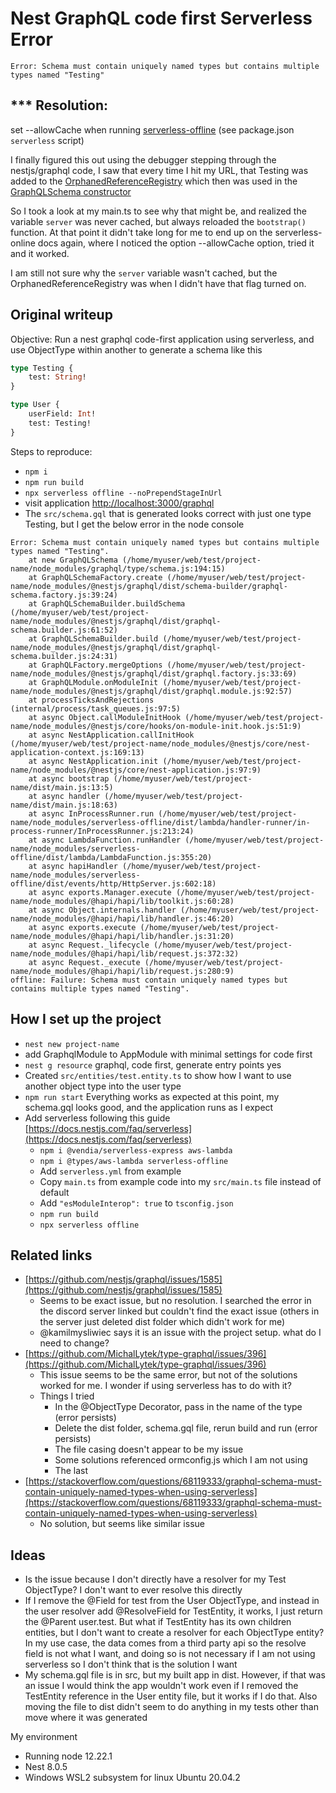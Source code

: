 # Nest GraphQL code first Serverless Error
`Error: Schema must contain uniquely named types but contains multiple types named "Testing"`

## *** Resolution: 
set --allowCache when running [serverless-offline](https://www.npmjs.com/package/serverless-offline#usage-and-command-line-options)
(see package.json `serverless` script)

I finally figured this out using the debugger stepping through the nestjs/graphql code, 
I saw that every time I hit my URL, that Testing was added to the 
[OrphanedReferenceRegistry](https://github.com/nestjs/graphql/blob/master/lib/schema-builder/services/orphaned-reference.registry.ts)
which then was used in the 
[GraphQLSchema constructor](https://github.com/nestjs/graphql/blob/master/lib/schema-builder/graphql-schema.factory.ts#L66)

So I took a look at my main.ts to see why that might be, and realized the variable `server` was never cached, but always reloaded 
the `bootstrap()` function. At that point it didn't take long for me to end up on the serverless-online docs again, where I noticed the option
--allowCache option, tried it and it worked.

I am still not sure why the `server` variable wasn't cached, but the OrphanedReferenceRegistry was when I didn't have that flag turned on.

## Original writeup
Objective: Run a nest graphql code-first application using serverless, and use ObjectType within another to generate a schema like this
```graphql
type Testing {
    test: String!
}

type User {
    userField: Int!
    test: Testing!
}
```

Steps to reproduce:

* `npm i`
* `npm run build`
* `npx serverless offline --noPrependStageInUrl`
* visit application [http://localhost:3000/graphql](http://localhost:3000/graphql)
* The `src/schema.gql` that is generated looks correct with just one type Testing, but I get the below error in the node console

```
Error: Schema must contain uniquely named types but contains multiple types named "Testing".
    at new GraphQLSchema (/home/myuser/web/test/project-name/node_modules/graphql/type/schema.js:194:15)
    at GraphQLSchemaFactory.create (/home/myuser/web/test/project-name/node_modules/@nestjs/graphql/dist/schema-builder/graphql-schema.factory.js:39:24)
    at GraphQLSchemaBuilder.buildSchema (/home/myuser/web/test/project-name/node_modules/@nestjs/graphql/dist/graphql-schema.builder.js:61:52)
    at GraphQLSchemaBuilder.build (/home/myuser/web/test/project-name/node_modules/@nestjs/graphql/dist/graphql-schema.builder.js:24:31)
    at GraphQLFactory.mergeOptions (/home/myuser/web/test/project-name/node_modules/@nestjs/graphql/dist/graphql.factory.js:33:69)
    at GraphQLModule.onModuleInit (/home/myuser/web/test/project-name/node_modules/@nestjs/graphql/dist/graphql.module.js:92:57)
    at processTicksAndRejections (internal/process/task_queues.js:97:5)
    at async Object.callModuleInitHook (/home/myuser/web/test/project-name/node_modules/@nestjs/core/hooks/on-module-init.hook.js:51:9)
    at async NestApplication.callInitHook (/home/myuser/web/test/project-name/node_modules/@nestjs/core/nest-application-context.js:169:13)
    at async NestApplication.init (/home/myuser/web/test/project-name/node_modules/@nestjs/core/nest-application.js:97:9)
    at async bootstrap (/home/myuser/web/test/project-name/dist/main.js:13:5)
    at async handler (/home/myuser/web/test/project-name/dist/main.js:18:63)
    at async InProcessRunner.run (/home/myuser/web/test/project-name/node_modules/serverless-offline/dist/lambda/handler-runner/in-process-runner/InProcessRunner.js:213:24)
    at async LambdaFunction.runHandler (/home/myuser/web/test/project-name/node_modules/serverless-offline/dist/lambda/LambdaFunction.js:355:20)
    at async hapiHandler (/home/myuser/web/test/project-name/node_modules/serverless-offline/dist/events/http/HttpServer.js:602:18)
    at async exports.Manager.execute (/home/myuser/web/test/project-name/node_modules/@hapi/hapi/lib/toolkit.js:60:28)
    at async Object.internals.handler (/home/myuser/web/test/project-name/node_modules/@hapi/hapi/lib/handler.js:46:20)
    at async exports.execute (/home/myuser/web/test/project-name/node_modules/@hapi/hapi/lib/handler.js:31:20)
    at async Request._lifecycle (/home/myuser/web/test/project-name/node_modules/@hapi/hapi/lib/request.js:372:32)
    at async Request._execute (/home/myuser/web/test/project-name/node_modules/@hapi/hapi/lib/request.js:280:9)
offline: Failure: Schema must contain uniquely named types but contains multiple types named "Testing".
```


## How I set up the project
* `nest new project-name`
* add GraphqlModule to AppModule with minimal settings for code first
* `nest g resource` graphql, code first, generate entry points yes
* Created `src/entities/test.entity.ts` to show how I want to use another object type into the user type
* `npm run start` Everything works as expected at this point, my schema.gql looks good, and the application runs as I expect
* Add serverless following this guide [https://docs.nestjs.com/faq/serverless](https://docs.nestjs.com/faq/serverless)
    * `npm i @vendia/serverless-express aws-lambda`
    * `npm i @types/aws-lambda serverless-offline`
    * Add `serverless.yml` from example
    * Copy `main.ts` from example code into my `src/main.ts` file instead of default
    * Add `"esModuleInterop": true` to `tsconfig.json`
    * `npm run build`
    * `npx serverless offline`
    
    

## Related links
* [https://github.com/nestjs/graphql/issues/1585](https://github.com/nestjs/graphql/issues/1585)
    * Seems to be exact issue, but no resolution. I searched the error in the discord server linked but couldn't find the exact issue (others in the server just deleted dist folder which didn't work for me)
    * @kamilmysliwiec says it is an issue with the project setup. what do I need to change?
* [https://github.com/MichalLytek/type-graphql/issues/396](https://github.com/MichalLytek/type-graphql/issues/396)
    * This issue seems to be the same error, but not of the solutions worked for me. I wonder if using serverless has to do with it?
    * Things I tried
        * In the @ObjectType Decorator, pass in the name of the type (error persists)
        * Delete the dist folder, schema.gql file, rerun build and run (error persists)
        * The file casing doesn't appear to be my issue
        * Some solutions referenced ormconfig.js which I am not using
        * The last 
* [https://stackoverflow.com/questions/68119333/graphql-schema-must-contain-uniquely-named-types-when-using-serverless](https://stackoverflow.com/questions/68119333/graphql-schema-must-contain-uniquely-named-types-when-using-serverless)
    * No solution, but seems like similar issue
    

## Ideas
* Is the issue because I don't directly have a resolver for my Test ObjectType? I don't want to ever resolve this directly
* If I remove the @Field for test from the User ObjectType, and instead in the user resolver add @ResolveField for TestEntity, it works, I just return the @Parent user.test. But what if TestEntity has its own children entities, but I don't want to create a resolver for each ObjectType entity? In my use case, the data comes from a third party api so the resolve field is not what I want, and doing so is not necessary if I am not using serverless so I don't think that is the solution I want
* My schema.gql file is in src, but my built app in dist. However, if that was an issue I would think the app wouldn't work even if I removed the TestEntity reference in the User entity file, but it works if I do that. Also moving the file to dist didn't seem to do anything in my tests other than move where it was generated

My environment
* Running node 12.22.1
* Nest 8.0.5
* Windows WSL2 subsystem for linux Ubuntu 20.04.2
